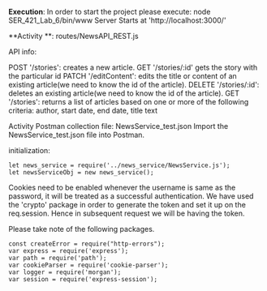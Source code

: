 **Execution**:
In order to start the project please execute:
node SER_421_Lab_6/bin/www
Server Starts at 'http://localhost:3000/'


**Activity **:
routes/NewsAPI_REST.js

API info:
 
POST '/stories': creates a new article.
GET '/stories/:id' gets the story with the particular id
PATCH '/editContent': edits the title or content of an existing article(we need to know the id of the article).
DELETE '/stories/:id': deletes an existing article(we need to know the id of the article).
GET '/stories': returns a list of articles based on one or more of the following criteria: author, start date, end date, title text

Activity Postman collection file: NewsService_test.json
Import the NewsService_test.json file into Postman.

 

initialization:
```
let news_service = require('../news_service/NewsService.js');
let newsServiceObj = new news_service();
```

Cookies need to be enabled
whenever the username is same as the password, it will be treated as a successful authentication.
We have used the 'crypto' package in order to generate the token and set it up on the req.session.
Hence in subsequent request we will be having the token.




Please take note of the following packages.
```
const createError = require("http-errors");
var express = require('express');
var path = require('path');
var cookieParser = require('cookie-parser');
var logger = require('morgan');
var session = require('express-session');

```

